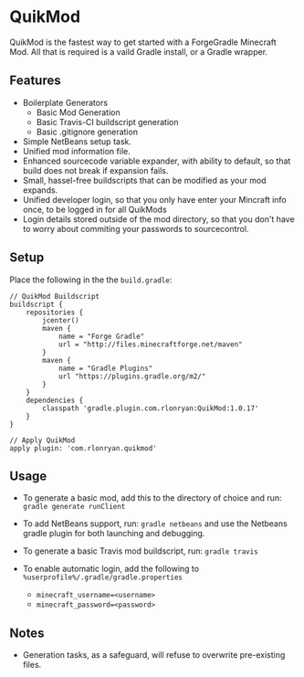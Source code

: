 # QuikMod

QuikMod is the fastest way to get started with a ForgeGradle Minecraft Mod. All that is required is a vaild Gradle install, or a Gradle wrapper.

## Features

- Boilerplate Generators
  - Basic Mod Generation
  - Basic Travis-CI buildscript generation
  - Basic .gitignore generation
- Simple NetBeans setup task.
- Unified mod information file.
- Enhanced sourcecode variable expander, with ability to default, so that build does not break if expansion fails.
- Small, hassel-free buildscripts that can be modified as your mod expands.
- Unified developer login, so that you only have enter your Mincraft info once, to be logged in for all QuikMods
- Login details stored outside of the mod directory, so that you don't have to worry about commiting your passwords to sourcecontrol.

## Setup

Place the following in the the `build.gradle`:
````
// QuikMod Buildscript
buildscript {
    repositories {
        jcenter()
        maven {
            name = "Forge Gradle"
            url = "http://files.minecraftforge.net/maven"
        }
        maven {
            name = "Gradle Plugins"
            url "https://plugins.gradle.org/m2/"
        }
    }
    dependencies {
        classpath 'gradle.plugin.com.rlonryan:QuikMod:1.0.17'
    }
}

// Apply QuikMod
apply plugin: 'com.rlonryan.quikmod'
````

## Usage

- To generate a basic mod, add this to the directory of choice and run: `gradle generate runClient`

- To add NetBeans support, run: `gradle netbeans` and use the Netbeans gradle plugin for both launching and debugging.

- To generate a basic Travis mod buildscript, run: `gradle travis`

- To enable automatic login, add the following to `%userprofile%/.gradle/gradle.properties`
  - `minecraft_username=<username>`
  - `minecraft_password=<password>`

## Notes
  - Generation tasks, as a safeguard, will refuse to overwrite pre-existing files.

